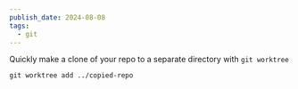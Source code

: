 ```yaml
---
publish_date: 2024-08-08
tags:
  - git
---
```

Quickly make a clone of your repo to a separate directory with  `git worktree`

`git worktree add ../copied-repo`